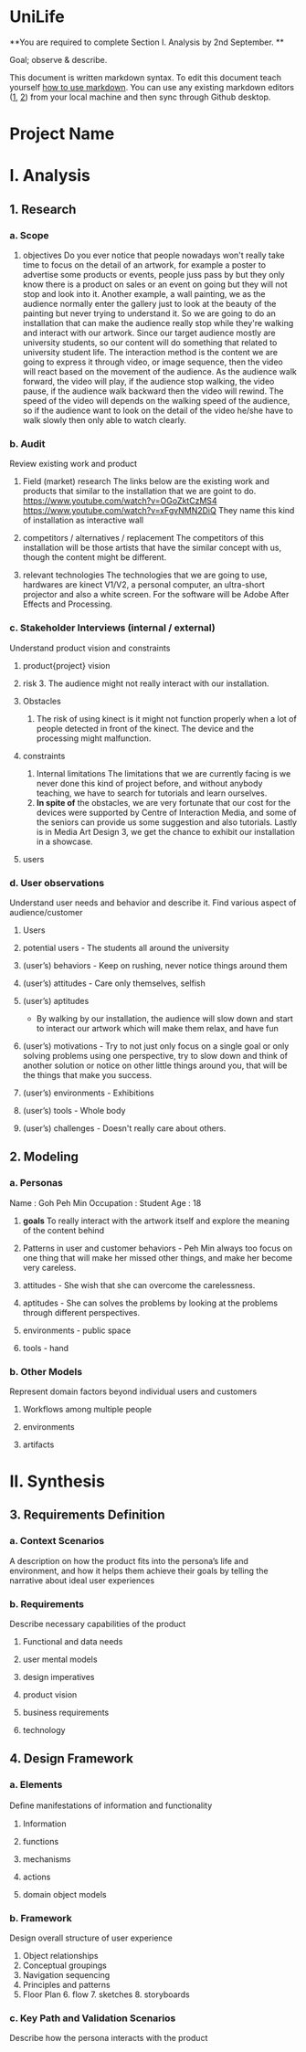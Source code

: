 # UniLife
**You are required to complete Section I. Analysis by 2nd September. **

Goal; observe & describe.

This document is written markdown syntax. To edit this document teach yourself [how to use markdown](https://en.support.wordpress.com/markdown-quick-reference/). You can use any existing markdown editors ([1](https://www.typora.io), [2](http://code52.org/DownmarkerWPF/)) from your local machine and then sync through Github desktop. 

# Project Name
# I. Analysis
## 1. Research  
### a. Scope
1. objectives
Do you ever notice that people nowadays won't really take time to focus on the detail of an artwork, for example a poster to advertise some products or events, people juss pass by but they only know there is a product on sales or an event on going but they will not stop and look into it. Another example, a wall painting, we as the audience normally enter the gallery just to look at the beauty of the painting but never trying to understand it.
So we are going to do an installation that can make the audience really stop while they're walking and interact with our artwork. Since our target audience mostly are university students, so our content will do something that related to university student life. The interaction method is the content we are going to express it through video, or image sequence, then the video will react based on the movement of the audience.
As the audience walk forward, the video will play, if the audience stop walking, the video pause, if the audience walk backward then the video will rewind. The speed of the video will depends on the walking speed of the audience, so if the audience want to look on the detail of the video he/she have to walk slowly then only able to watch clearly.

### b. Audit
Review existing work and product

1. Field (market) research
The links below are the existing work and products that similar to the installation that we are goint to do.
https://www.youtube.com/watch?v=OGoZktCzMS4
https://www.youtube.com/watch?v=xFgvNMN2DiQ
They name this kind of installation as interactive wall

2. competitors / alternatives / replacement
The competitors of this installation will be those artists that have the similar concept with us, though the content might be different.

4. relevant technologies 
The technologies that we are going to use, hardwares are kinect V1/V2, a personal computer, an ultra-short projector and also a white screen. For the software will be Adobe After Effects and Processing. 

### c. Stakeholder Interviews (internal / external)
Understand product vision and constraints
1. product{project} vision 

2. risk
	3. The audience might not really interact with our installation.
3. Obstacles
	1. The risk of using kinect is it might not function properly when a lot of people detected in front of the kinect. The device and the processing might malfunction.
 
4. constraints 
	1. Internal limitations 
		The limitations that we are currently facing is we never done this kind of project before, and without anybody teaching, we have to search for tutorials and learn ourselves. 
	1. **In spite of** the obstacles, we are very fortunate that our cost for the devices were supported by Centre of Interaction Media, and some of the seniors can provide us some suggestion and also tutorials. Lastly is in Media Art Design 3, we get the chance to exhibit our installation in a showcase.


5. users 

### d. User observations
Understand user needs and behavior and describe it.
Find various aspect of audience/customer
 
1. Users

2. potential users - The students all around the university

3. (user’s) behaviors - Keep on rushing, never notice things around them

4. (user’s) attitudes - Care only themselves, selfish

5. (user’s) aptitudes
	- By walking by our installation, the audience will slow down and start to interact our artwork which will make them relax, and have fun

6. (user’s) motivations - Try to not just only focus on a single goal or only solving problems using one perspective, try to slow down and think of another solution or notice on other little things around you, that will be the things that make you success.

7. (user’s) environments - Exhibitions

8. (user’s) tools - Whole body

9. (user’s) challenges - Doesn't really care about others.

## 2. Modeling
### a. Personas
Name : Goh Peh Min
Occupation : Student
Age : 18


1. **goals** 
To really interact with the artwork itself and explore the meaning of the content behind

2. Patterns in user and customer behaviors - Peh Min always too focus on one thing that will make her missed other things, and make her become very careless. 

3. attitudes - She wish that she can overcome the carelessness.

4. aptitudes - She can solves the problems by looking at the problems through different perspectives. 

5. environments - public space

6. tools - hand

### b. Other Models
Represent domain factors beyond individual users and customers
1. Workflows among multiple people

2. environments

3. artifacts
# II. Synthesis
## 3. Requirements Definition
### a. Context Scenarios
A description on how the product fits into the persona’s life and environment, and how it helps them achieve their goals by telling the narrative about ideal user experiences
### b. Requirements
Describe necessary capabilities of the product
1. Functional and data needs

2. user mental models

3. design imperatives

4. product vision

5. business requirements

6. technology

## 4. Design Framework
### a. Elements
Deﬁne manifestations of information and functionality
1. Information

2. functions

3. mechanisms

4. actions

5. domain object models

### b. Framework
Design overall structure of user experience
1. Object relationships
2. Conceptual groupings
3. Navigation sequencing
4. Principles and patterns
5. Floor Plan
	6. flow
	7. sketches
	8. storyboards
### c. Key Path and Validation Scenarios
Describe how the persona interacts with the product
